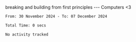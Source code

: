 breaking and building from first principles --- Computers <3

<!--START_SECTION:waka-->

```txt
From: 30 November 2024 - To: 07 December 2024

Total Time: 0 secs

No activity tracked
```

<!--END_SECTION:waka-->
